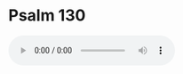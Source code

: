 # Psalm 130

<audio controls>
  <source src="https://openbible.com/audio/hays/BSB_19_Psa_130_H.mp3" type="audio/mp3" />
  <a href="https://openbible.com/audio/hays/BSB_19_Psa_130_H.mp3" download="https://openbible.com/audio/hays/BSB_19_Psa_130_H.mp3">Download MP3 audio</a>.
</audio>

<!--@include: @/bible/translations/bsb/19_psa/verses/130.md-->